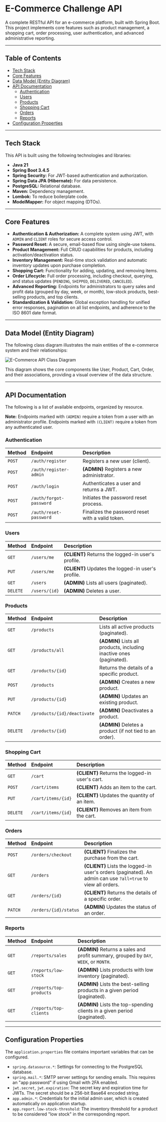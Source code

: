 # E-Commerce Challenge API

A complete RESTful API for an e-commerce platform, built with Spring Boot. This project implements core features such as product management, a shopping cart, order processing, user authentication, and advanced administrative reporting.

---

## Table of Contents

- [Tech Stack](#tech-stack)
- [Core Features](#core-features)
- [Data Model (Entity Diagram)](#data-model-entity-diagram) 
- [API Documentation](#api-documentation)
  - [Authentication](#authentication)
  - [Users](#users)
  - [Products](#products)
  - [Shopping Cart](#shopping-cart)
  - [Orders](#orders)
  - [Reports](#reports)
- [Configuration Properties](#configuration-properties)

---

## Tech Stack

This API is built using the following technologies and libraries:

-   **Java 21**
-   **Spring Boot 3.4.5**
-   **Spring Security:** For JWT-based authentication and authorization.
-   **Spring Data JPA (Hibernate):** For data persistence.
-   **PostgreSQL:** Relational database.
-   **Maven:** Dependency management.
-   **Lombok:** To reduce boilerplate code.
-   **ModelMapper:** For object mapping (DTOs).

---

## Core Features

-   **Authentication & Authorization:** A complete system using JWT, with `ADMIN` and `CLIENT` roles for secure access control.
-   **Password Reset:** A secure, email-based flow using single-use tokens.
-   **Product Management:** Full CRUD capabilities for products, including activation/deactivation status.
-   **Inventory Management:** Real-time stock validation and automatic inventory updates upon purchase completion.
-   **Shopping Cart:** Functionality for adding, updating, and removing items.
-   **Order Lifecycle:** Full order processing, including checkout, querying, and status updates (`PENDING`, `SHIPPED`, `DELIVERED`, `CANCELED`).
-   **Advanced Reporting:** Endpoints for administrators to query sales and profit data (grouped by day, week, or month), low-stock products, best-selling products, and top clients.
-   **Standardization & Validation:** Global exception handling for unified error responses, pagination on all list endpoints, and adherence to the ISO 8601 date format.

---

## Data Model (Entity Diagram)

The following class diagram illustrates the main entities of the e-commerce system and their relationships:

![E-Commerce API Class Diagram](../e-commerce_challenge/E-commerceChallenge.drawio.png)

This diagram shows the core components like User, Product, Cart, Order, and their associations, providing a visual overview of the data structure.

---


## API Documentation

The following is a list of available endpoints, organized by resource.

**Note:** Endpoints marked with `(ADMIN)` require a token from a user with an administrator profile. Endpoints marked with `(CLIENT)` require a token from any authenticated user.

### Authentication

| Method | Endpoint                    | Description                                         |
| :----- | :-------------------------- | :-------------------------------------------------- |
| `POST` | `/auth/register`            | Registers a new user (client).                      |
| `POST` | `/auth/register-admin`      | **(ADMIN)** Registers a new administrator.          |
| `POST` | `/auth/login`               | Authenticates a user and returns a JWT.             |
| `POST` | `/auth/forgot-password`     | Initiates the password reset process.               |
| `POST` | `/auth/reset-password`      | Finalizes the password reset with a valid token.    |

### Users

| Method   | Endpoint     | Description                                      |
| :------- | :----------- | :----------------------------------------------- |
| `GET`    | `/users/me`  | **(CLIENT)** Returns the logged-in user's profile. |
| `PUT`    | `/users/me`  | **(CLIENT)** Updates the logged-in user's profile. |
| `GET`    | `/users`     | **(ADMIN)** Lists all users (paginated).          |
| `DELETE` | `/users/{id}`| **(ADMIN)** Deletes a user.                         |

### Products

| Method  | Endpoint                   | Description                                      |
| :------ | :------------------------- | :----------------------------------------------- |
| `GET`   | `/products`                | Lists all active products (paginated).           |
| `GET`   | `/products/all`            | **(ADMIN)** Lists all products, including inactive ones (paginated). |
| `GET`   | `/products/{id}`           | Returns the details of a specific product.       |
| `POST`  | `/products`                | **(ADMIN)** Creates a new product.               |
| `PUT`   | `/products/{id}`           | **(ADMIN)** Updates an existing product.         |
| `PATCH` | `/products/{id}/deactivate`| **(ADMIN)** Deactivates a product.               |
| `DELETE`| `/products/{id}`           | **(ADMIN)** Deletes a product (if not tied to an order). |

### Shopping Cart

| Method   | Endpoint          | Description                                      |
| :------- | :---------------- | :----------------------------------------------- |
| `GET`    | `/cart`           | **(CLIENT)** Returns the logged-in user's cart.  |
| `POST`   | `/cart/items`     | **(CLIENT)** Adds an item to the cart.           |
| `PUT`    | `/cart/items/{id}`| **(CLIENT)** Updates the quantity of an item.     |
| `DELETE` | `/cart/items/{id}`| **(CLIENT)** Removes an item from the cart.        |

### Orders

| Method  | Endpoint            | Description                                      |
| :------ | :------------------ | :----------------------------------------------- |
| `POST`  | `/orders/checkout`  | **(CLIENT)** Finalizes the purchase from the cart. |
| `GET`   | `/orders`           | **(CLIENT)** Lists the logged-in user's orders (paginated). An admin can use `?all=true` to view all orders. |
| `GET`   | `/orders/{id}`      | **(CLIENT)** Returns the details of a specific order. |
| `PATCH` | `/orders/{id}/status`| **(ADMIN)** Updates the status of an order.        |

### Reports

| Method | Endpoint            | Description                                      |
| :----- | :------------------ | :----------------------------------------------- |
| `GET`  | `/reports/sales`    | **(ADMIN)** Returns a sales and profit summary, grouped by `DAY`, `WEEK`, or `MONTH`. |
| `GET`  | `/reports/low-stock`| **(ADMIN)** Lists products with low inventory (paginated). |
| `GET`  | `/reports/top-products`| **(ADMIN)** Lists the best-selling products in a given period (paginated). |
| `GET`  | `/reports/top-clients`| **(ADMIN)** Lists the top-spending clients in a given period (paginated). |

---

## Configuration Properties

The `application.properties` file contains important variables that can be configured.

-   `spring.datasource.*`: Settings for connecting to the PostgreSQL database.
-   `spring.mail.*`: SMTP server settings for sending emails. This requires an "app password" if using Gmail with 2FA enabled.
-   `jwt.secret`, `jwt.expiration`: The secret key and expiration time for JWTs. The secret should be a 256-bit Base64 encoded string.
-   `app.admin.*`: Credentials for the initial admin user, which is created automatically on application startup.
-   `app.report.low-stock-threshold`: The inventory threshold for a product to be considered "low stock" in the corresponding report.